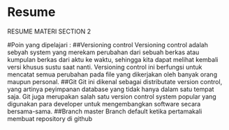 # Resume
RESUME MATERI SECTION 2

#Poin yang dipelajari : 
##Versioning control 
Versioning control adalah sebyah system yang merekam perubahan dari sebuah berkas atau kumpulan berkas dari aktu ke waktu, sehingga kita dapat melihat kembali versi khusus sustu saat nanti. Versioning control ini berfungsi untuk mencatat semua perubahan pada file yang dikerjakan oleh banyak orang maupun personal. 
##Git
Git ini dikenal sebagai distributate version control, yang artinya peyimpanan database yang tidak hanya dalam satu tempat saja. Git juga merupakan salah satu version control system popular yang digunakan para developer untuk mengembangkan software secara bersama-sama. 
##Branch master 
Branch default ketika pertamakali membuat repository  di github
